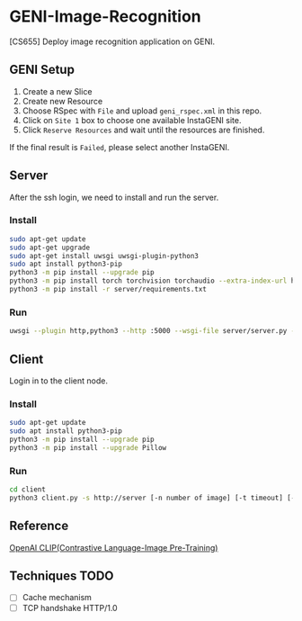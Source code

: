 # GENI-Image-Recognition

[CS655] Deploy image recognition application on GENI.

## GENI Setup

1. Create a new Slice
1. Create new Resource
1. Choose RSpec with `File` and upload `geni_rspec.xml` in this repo.
1. Click on `Site 1` box to choose one available InstaGENI site.
1. Click `Reserve Resources` and wait until the resources are finished.

If the final result is `Failed`, please select another InstaGENI.

## Server

After the ssh login, we need to install and run the server.

### Install

```sh
sudo apt-get update
sudo apt-get upgrade
sudo apt-get install uwsgi uwsgi-plugin-python3
sudo apt install python3-pip
python3 -m pip install --upgrade pip
python3 -m pip install torch torchvision torchaudio --extra-index-url https://download.pytorch.org/whl/cpu
python3 -m pip install -r server/requirements.txt
```

### Run

```sh
uwsgi --plugin http,python3 --http :5000 --wsgi-file server/server.py --callable app
```

## Client
Login in to the client node.

### Install
``` bash
sudo apt-get update
sudo apt install python3-pip
python3 -m pip install --upgrade pip
python3 -m pip install --upgrade Pillow
```

### Run
``` bash
cd client
python3 client.py -s http://server [-n number of image] [-t timeout] [-f width/height of the image]
```

## Reference

[OpenAI CLIP(Contrastive Language-Image Pre-Training)](https://github.com/openai/CLIP)

## Techniques TODO

- [ ] Cache mechanism
- [ ] TCP handshake HTTP/1.0
